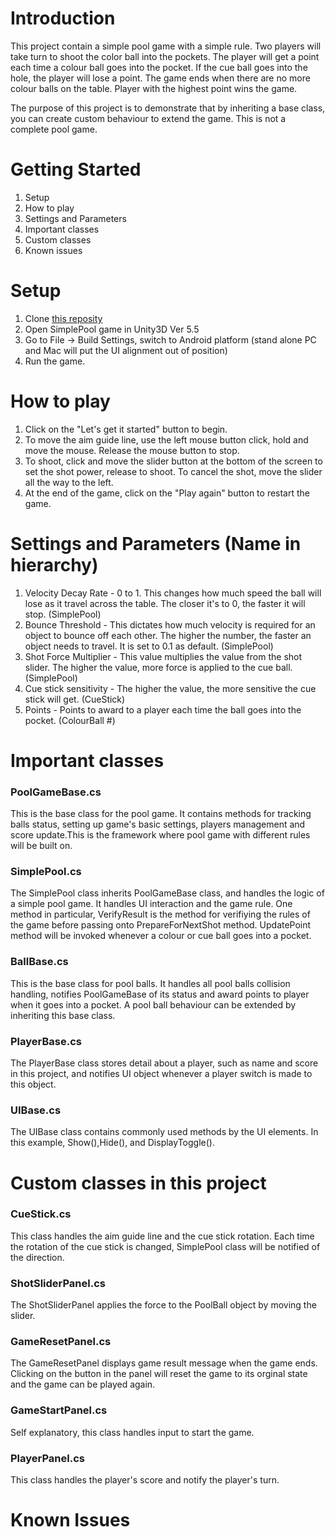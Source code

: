# Introduction
This project contain a simple pool game with a simple rule. Two players will take turn to shoot the color ball into the pockets.
The player will get a point each time a colour ball goes into the pocket. If the cue ball goes into the hole, the player will lose a
point. The game ends when there are no more colour balls on the table. Player with the highest point wins the game.

The purpose of this project is to demonstrate that by inheriting a base class, you can create custom behaviour to extend the game.
This is not a complete pool game.

# Getting Started
1. Setup
2. How to play
3. Settings and Parameters
4. Important classes
5. Custom classes
6. Known issues

# Setup
1. Clone [this reposity](https://github.com/blu3wings/poolpanic)
2. Open SimplePool game in Unity3D Ver 5.5
3. Go to File -> Build Settings, switch to Android platform (stand alone PC and Mac will put the UI alignment out of position)
4. Run the game.

# How to play
1. Click on the "Let's get it started" button to begin.
2. To move the aim guide line, use the left mouse button click, hold and move the mouse. Release the mouse button to stop.
3. To shoot, click and move the slider button at the bottom of the screen to set the shot power, release to shoot. To cancel the shot, move the slider all the way to the left.
4. At the end of the game, click on the "Play again" button to restart the game.

# Settings and Parameters (Name in hierarchy)
1. Velocity Decay Rate - 0 to 1. This changes how much speed the ball will lose as it travel across the table. The closer it's to 0, the faster it will stop. (SimplePool)
2. Bounce Threshold - This dictates how much velocity is required for an object to bounce off each other. The higher the number, the faster an object needs to travel. It is set to 0.1 as default. (SimplePool)
3. Shot Force Multiplier - This value multiplies the value from the shot slider. The higher the value, more force is applied to the cue ball. (SimplePool)
4. Cue stick sensitivity - The higher the value, the more sensitive the cue stick will get. (CueStick)
5. Points - Points to award to a player each time the ball goes into the pocket. (ColourBall #)

# Important classes

### PoolGameBase.cs
This is the base class for the pool game. It contains methods for tracking balls status, setting up game's basic settings, 
players management and score update.This is the framework where pool game with different rules will be built on.

### SimplePool.cs
The SimplePool class inherits PoolGameBase class, and handles the logic of a simple pool game. It handles UI interaction and the game rule.
One method in particular, VerifyResult is the method for verifiying the rules of the game before passing onto PrepareForNextShot method.
UpdatePoint method will be invoked whenever a colour or cue ball goes into a pocket.

### BallBase.cs
This is the base class for pool balls. It handles all pool balls collision handling, notifies PoolGameBase of its status and award
points to player when it goes into a pocket. A pool ball behaviour can be extended by inheriting this base class.

### PlayerBase.cs
The PlayerBase class stores detail about a player, such as name and score in this project, and notifies UI object whenever a player
switch is made to this object.

### UIBase.cs
The UIBase class contains commonly used methods by the UI elements. In this example, Show(),Hide(), and DisplayToggle().

# Custom classes in this project

### CueStick.cs
This class handles the aim guide line and the cue stick rotation. Each time the rotation of the cue stick is changed, SimplePool class will be notified of the direction.

### ShotSliderPanel.cs
The ShotSliderPanel applies the force to the PoolBall object by moving the slider. 

### GameResetPanel.cs
The GameResetPanel displays game result message when the game ends. Clicking on the button in the panel will reset the game to its orginal state and the game can be played again.

### GameStartPanel.cs
Self explanatory, this class handles input to start the game.

### PlayerPanel.cs
This class handles the player's score and notify the player's turn.

# Known Issues
